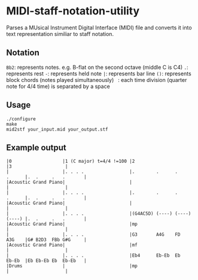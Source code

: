 MIDI-staff-notation-utility
==========================

Parses a MUsical Instrument Digital Interface (MIDI) file
and converts it into text representation similiar to 
staff notation.

Notation
--------

`Bb2`: represents notes. e.g. B-flat on the second octave (middle C is C4)
`.`: represents rest
`-`: represents held note
`|`: represents bar line
`()`: represents block chords (notes played simultaneously)
` `: each time division (quarter note for 4/4 time) is separated by a space


Usage
-----

	./configure
	make
	mid2stf your_input.mid your_output.stf

Example output
-------------

	|0                   |1 (C major) t=4/4 !=100 |2                             |3                    |
	|                    |. . . .                 |.        .      .      .      |.  .     .   .       |
	|Acoustic Grand Piano|                        |                              |                     |
	|                    |. . . .                 |.        .      .      .      |.  .     .   .       |
	|Acoustic Grand Piano|                        |                              |                     |
	|                    |. . . .                 |(G4AC5D) (----) (----) (----) |.  .     .   .       |
	|Acoustic Grand Piano|                        |mp                            |                     |
	|                    |. . . .                 |G3       A4G    FD     A3G    |G# B2D3  FBb G#G     |
	|Acoustic Grand Piano|                        |mf                            |                     |
	|                    |. . . .                 |Eb4      Eb-Eb  Eb     Eb-Eb  |Eb Eb-Eb Eb  Eb-Eb   |
	|Drums               |                        |mp                            |                     |

